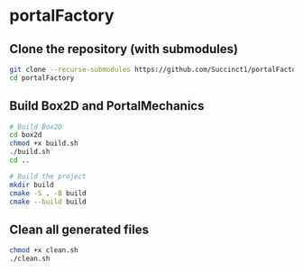 # portalFactory

## Clone the repository (with submodules)
```bash
git clone --recurse-submodules https://github.com/Succinct1/portalFactory.git
cd portalFactory
```

## Build Box2D and PortalMechanics

```bash
# Build Box2D
cd box2d
chmod +x build.sh
./build.sh
cd ..

# Build the project
mkdir build
cmake -S . -B build
cmake --build build
```

## Clean all generated files

```bash
chmod +x clean.sh
./clean.sh
```